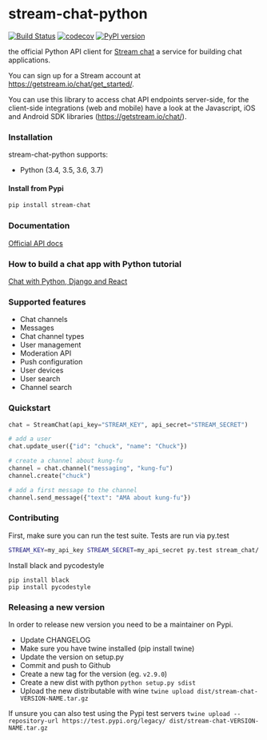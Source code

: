 # stream-chat-python 

[![Build Status](https://travis-ci.com/GetStream/stream-chat-python.svg?token=WystDPP9vxKnwsd8NwW1&branch=master)](https://travis-ci.com/GetStream/stream-chat-python) [![codecov](https://codecov.io/gh/GetStream/stream-chat-python/branch/master/graph/badge.svg?token=DM7rr9M7Kl)](https://codecov.io/gh/GetStream/stream-chat-python) [![PyPI version](https://badge.fury.io/py/stream-chat.svg)](http://badge.fury.io/py/stream-chat)

the official Python API client for [Stream chat](https://getstream.io/chat/) a service for building chat applications.

You can sign up for a Stream account at https://getstream.io/chat/get_started/.

You can use this library to access chat API endpoints server-side, for the client-side integrations (web and mobile) have a look at the Javascript, iOS and Android SDK libraries (https://getstream.io/chat/).

### Installation

stream-chat-python supports:

- Python (3.4, 3.5, 3.6, 3.7)

#### Install from Pypi

```bash
pip install stream-chat
```

### Documentation

[Official API docs](https://getstream.io/chat/docs/)  

### How to build a chat app with Python tutorial

[Chat with Python, Django and React](https://github.com/GetStream/python-chat-example)

### Supported features

- Chat channels 
- Messages
- Chat channel types 
- User management 
- Moderation API 
- Push configuration 
- User devices 
- User search
- Channel search

### Quickstart

```python
chat = StreamChat(api_key="STREAM_KEY", api_secret="STREAM_SECRET")

# add a user
chat.update_user({"id": "chuck", "name": "Chuck"})

# create a channel about kung-fu
channel = chat.channel("messaging", "kung-fu")
channel.create("chuck")

# add a first message to the channel
channel.send_message({"text": "AMA about kung-fu"})

```

### Contributing

First, make sure you can run the test suite. Tests are run via py.test

```bash
STREAM_KEY=my_api_key STREAM_SECRET=my_api_secret py.test stream_chat/ -v
```

Install black and pycodestyle

```
pip install black
pip install pycodestyle
```


### Releasing a new version

In order to release new version you need to be a maintainer on Pypi.

- Update CHANGELOG
- Make sure you have twine installed (pip install twine)
- Update the version on setup.py
- Commit and push to Github
- Create a new tag for the version (eg. `v2.9.0`)
- Create a new dist with python `python setup.py sdist`
- Upload the new distributable with wine `twine upload dist/stream-chat-VERSION-NAME.tar.gz`

If unsure you can also test using the Pypi test servers `twine upload --repository-url https://test.pypi.org/legacy/ dist/stream-chat-VERSION-NAME.tar.gz`
